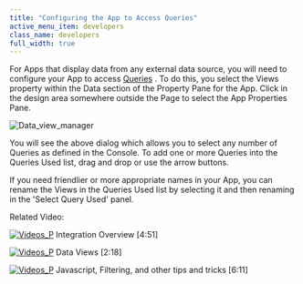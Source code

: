 ```yaml
---
title: "Configuring the App to Access Queries"
active_menu_item: developers
class_name: developers
full_width: true
---
```



For Apps that display data from any external data source, you will need to configure your App to access [Queries](/developers/documentation/product-guide/the-console/console-tabs/queries/) . To do this, you select the Views property within the Data section of the Property Pane for the App. Click in the design area somewhere outside the Page to select the App Properties Pane.

![Data\_view\_manager](/img/docs/data_view_manager.zoom66.png)

You will see the above dialog which allows you to select any number of Queries as defined in the Console. To add one or more Queries into the Queries Used list, drag and drop or use the arrow buttons.

If you need friendlier or more appropriate names in your App, you can rename the Views in the Queries Used list by selecting it and then renaming in the 'Select Query Used' panel.

Related Video:

[![Videos\_P](/img/docs/videos_p.png)](http://www.youtube.com/v/Jy5HgPdtvMY?autoplay=1&hd=1&fs=1&showsearch=0&rel=0&) Integration Overview [4:51]

[![Videos\_P](/img/docs/videos_p.png)](http://www.youtube.com/v/bSpGoTvBrW4?autoplay=1&hd=1&fs=1&showsearch=0&rel=0&) Data Views [2:18]

[![Videos\_P](/img/docs/videos_p.png)](http://www.youtube.com/v/rKbMmF7kcXs?autoplay=1&hd=1&fs=1&showsearch=0&rel=0&) Javascript, Filtering, and other tips and tricks [6:11]

